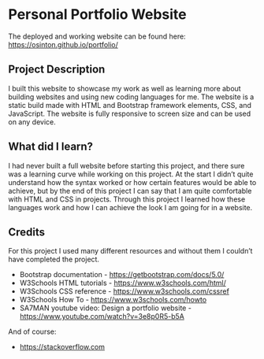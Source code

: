 # Personal Portfolio Website

The deployed and working website can be found here: https://osinton.github.io/portfolio/

## Project Description

I built this website to showcase my work as well as learning more about building websites and using new coding languages for me. The website is a static build made with HTML and Bootstrap framework elements, CSS, and JavaScript. The website is fully responsive to screen size and can be used on any device.

## What did I learn?

I had never built a full website before starting this project, and there sure was a learning curve while working on this project. At the start I didn’t quite understand how the syntax worked or how certain features would be able to achieve, but by the end of this project I can say that I am quite comfortable with HTML and CSS in projects. Through this project I learned how these languages work and how I can achieve the look I am going for in a website.

## Credits

For this project I used many different resources and without them I couldn’t have completed the project.

- Bootstrap documentation - https://getbootstrap.com/docs/5.0/
- W3Schools HTML tutorials - https://www.w3schools.com/html/
- W3Schools CSS reference - https://www.w3schools.com/cssref
- W3Schools How To - https://www.w3schools.com/howto
- SA7MAN youtube video: Design a portfolio website - https://www.youtube.com/watch?v=3e8p0R5-b5A

And of course:
- https://stackoverflow.com
